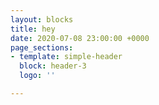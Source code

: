 ```yaml
---
layout: blocks
title: hey
date: 2020-07-08 23:00:00 +0000
page_sections:
- template: simple-header
  block: header-3
  logo: ''

---
```

